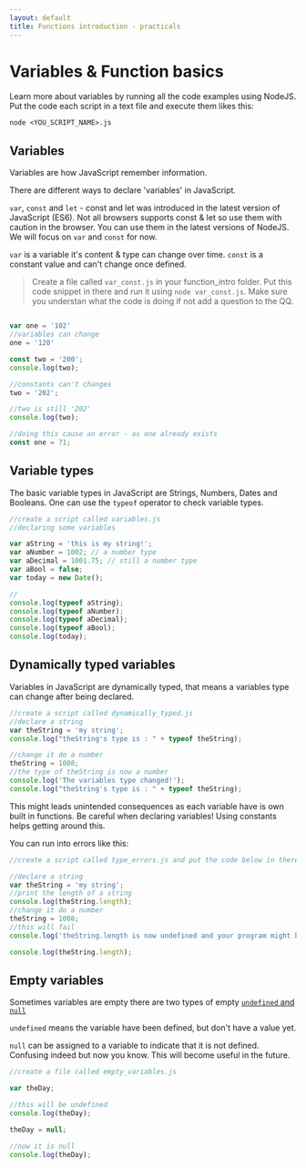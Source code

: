 ```yaml
---
layout: default
title: Functions introduction - practicals
---
```


# Variables & Function basics

Learn more about variables by running all the code examples using NodeJS. Put the code each script in a text file and execute them likes this:

`node <YOU_SCRIPT_NAME>.js`

## Variables

Variables are how JavaScript remember information.

There are different ways to declare 'variables' in JavaScript.

`var`, `const` and `let` - const and let was introduced in the latest version of JavaScript (ES6). Not all browsers supports const & let so use them with caution in the browser. You can use them in the latest versions of NodeJS. We will focus on `var` and `const` for now.

`var` is a variable it's content & type can change over time.
`const` is a constant value and can't change once defined.

> Create a file called `var_const.js` in your function_intro folder. Put this code snippet in there and run it using `node var_const.js`. Make sure you understan what the code is doing if not add a question to the QQ.

```javascript

var one = '102'
//variables can change
one = '120'

const two = '200';
console.log(two);

//constants can't changes
two = '202';

//two is still '202'
console.log(two);

//doing this cause an error - as one already exists
const one = 71;
```

## Variable types

The basic variable types in JavaScript are Strings, Numbers, Dates and Booleans. One can use the `typeof` operator to check variable types.

```javascript
//create a script called variables.js
//declaring some variables

var aString = 'this is my string!';
var aNumber = 1002; // a number type
var aDecimal = 1001.75; // still a number type
var aBool = false;
var today = new Date();

//
console.log(typeof aString);
console.log(typeof aNumber);
console.log(typeof aDecimal);
console.log(typeof aBool);
console.log(today);

```

## Dynamically typed variables

Variables in JavaScript are dynamically typed, that means a variables type can change after being declared.

```javascript
//create a script called dynamically_typed.js
//declare a string
var theString = 'my string';
console.log("theString's type is : " + typeof theString);

//change it do a number
theString = 1008;
//the type of theString is now a number
console.log('The variables type changed!');
console.log("theString's type is : " + typeof theString);

```

This might leads unintended consequences as each variable have is own built in functions. Be careful when declaring variables! Using constants helps getting around this.

You can run into errors like this:

```javascript
//create a script called type_errors.js and put the code below in there

//declare a string
var theString = 'my string';
//print the length of a string
console.log(theString.length);
//change it do a number
theString = 1008;
//this will fail
console.log('theString.length is now undefined and your program might break!');

console.log(theString.length);
```

## Empty variables

Sometimes variables are empty there are two types of empty [`undefined` and `null`](http://stackoverflow.com/questions/5076944/what-is-the-difference-between-null-and-undefined-in-javascript)

`undefined` means the variable have been defined, but don't have a value yet.

`null` can be assigned to a variable to indicate that it is not defined. Confusing indeed but now you know. This will become useful in the future.

```javascript
//create a file called empty_variables.js

var theDay;

//this will be undefined
console.log(theDay);

theDay = null;

//now it is null
console.log(theDay);
```
